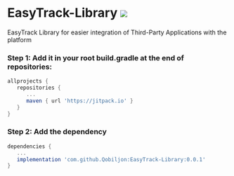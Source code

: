 # EasyTrack-Library [![](https://jitpack.io/v/Qobiljon/EasyTrack-Library.svg)](https://jitpack.io/#Qobiljon/EasyTrack-Library)
EasyTrack Library for easier integration of Third-Party Applications with the platform

<h3>Step 1: Add it in your root build.gradle at the end of repositories:</h3>

```gradle
allprojects {
   repositories {
      ...
      maven { url 'https://jitpack.io' }
   }
}
```

<h3>Step 2: Add the dependency</h3>

```gradle
dependencies {
   ...
   implementation 'com.github.Qobiljon:EasyTrack-Library:0.0.1'
}
```
